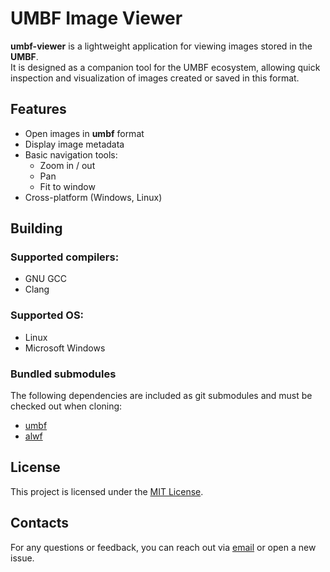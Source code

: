 # UMBF Image Viewer

**umbf-viewer** is a lightweight application for viewing images stored in the **UMBF**.  
It is designed as a companion tool for the UMBF ecosystem, allowing quick inspection and visualization of images created or saved in this format.

## Features

- Open images in **umbf** format  
- Display image metadata 
- Basic navigation tools:
  - Zoom in / out  
  - Pan  
  - Fit to window  
- Cross-platform (Windows, Linux)

## Building
### Supported compilers:
- GNU GCC
- Clang

### Supported OS:
- Linux
- Microsoft Windows

### Bundled submodules
The following dependencies are included as git submodules and must be checked out when cloning:

- [umbf](../umbf)
- [alwf](../alwf)

## License
This project is licensed under the [MIT License](LICENSE).

## Contacts
For any questions or feedback, you can reach out via [email](mailto:wusikijeronii@gmail.com) or open a new issue.